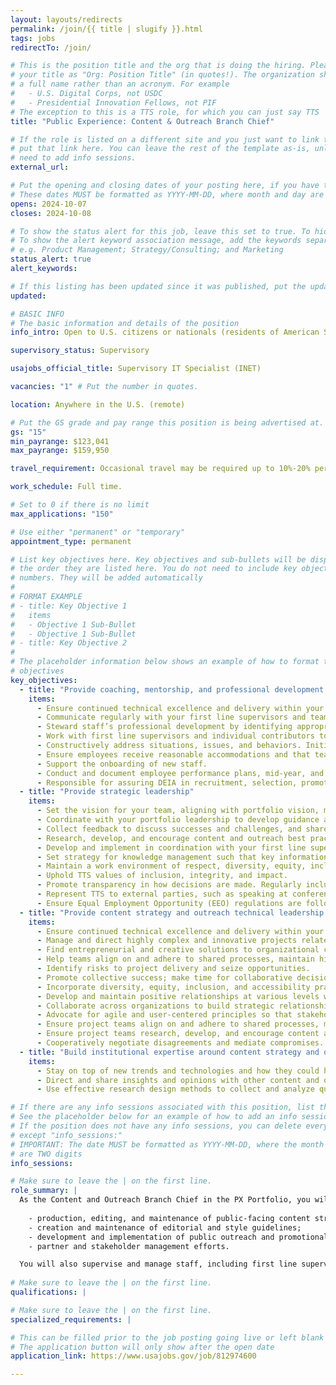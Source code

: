 ```yaml
---
layout: layouts/redirects
permalink: /join/{{ title | slugify }}.html
tags: jobs
redirectTo: /join/

# This is the position title and the org that is doing the hiring. Please format
# your title as "Org: Position Title" (in quotes!). The organization should be
# a full name rather than an acronym. For example
#   - U.S. Digital Corps, not USDC
#   - Presidential Innovation Fellows, not PIF
# The exception to this is a TTS role, for which you can just say TTS
title: "Public Experience: Content & Outreach Branch Chief"

# If the role is listed on a different site and you just want to link to it,
# put that link here. You can leave the rest of the template as-is, unless you 
# need to add info sessions.
external_url:

# Put the opening and closing dates of your posting here, if you have them
# These dates MUST be formatted as YYYY-MM-DD, where month and day are 2-digits
opens: 2024-10-07
closes: 2024-10-08

# To show the status alert for this job, leave this set to true. To hide it, change to false
# To show the alert keyword association message, add the keywords separated by a semi-colon
# e.g. Product Management; Strategy/Consulting; and Marketing
status_alert: true
alert_keywords:

# If this listing has been updated since it was published, put the updated date below in YYYY-MM-DD format
updated:

# BASIC INFO
# The basic information and details of the position
info_intro: Open to U.S. citizens or nationals (residents of American Samoa and Swains Island). Subject to background check.

supervisory_status: Supervisory

usajobs_official_title: Supervisory IT Specialist (INET)

vacancies: "1" # Put the number in quotes.

location: Anywhere in the U.S. (remote)

# Put the GS grade and pay range this position is being advertised at. For SES positions, set the value of gs to SES.
gs: "15"
min_payrange: $123,041
max_payrange: $159,950

travel_requirement: Occasional travel may be required up to 10%-20% per year.

work_schedule: Full time.

# Set to 0 if there is no limit
max_applications: "150"

# Use either "permanent" or "temporary"
appointment_type: permanent

# List key objectives here. Key objectives and sub-bullets will be displayed in
# the order they are listed here. You do not need to include key objective
# numbers. They will be added automatically
#
# FORMAT EXAMPLE
# - title: Key Objective 1
#   items 
#   - Objective 1 Sub-Bullet
#   - Objective 1 Sub-Bullet
# - title: Key Objective 2
#
# The placeholder information below shows an example of how to format the key
# objectives
key_objectives:
  - title: "Provide coaching, mentorship, and professional development opportunities to first line supervisors and other individual contributors; support employee wellbeing"
    items:
      - Ensure continued technical excellence and delivery within your team.
      - Communicate regularly with your first line supervisors and team members, within a group environment and in 1 on 1s, to provide mentorship and guidance, and help remove obstacles to their success.
      - Steward staff’s professional development by identifying appropriate training, developmental assignments, and/or details. Incorporate equity and inclusion into training, speaking events, and experiential learning opportunities. Tailor approaches to individuals’ needs.
      - Work with first line supervisors and individual contributors to identify and develop their strengths, helping team members pursue opportunities that enhance their talents.
      - Constructively address situations, issues, and behaviors. Initiate difficult conversations and clearly communicate corrective actions and expectations.
      - Ensure employees receive reasonable accommodations and that team events are accessible.
      - Support the onboarding of new staff.
      - Conduct and document employee performance plans, mid-year, and end-of-year performance evaluations.
      - Responsible for assuring DEIA in recruitment, selection, promotion, training, awards, assignments and special program objectives to effectively use the strength of a diverse workforce.
  - title: "Provide strategic leadership"
    items:
      - Set the vision for your team, aligning with portfolio vision, mission, and values.
      - Coordinate with your portfolio leadership to develop guidance and organizational communication.
      - Collect feedback to discuss successes and challenges, and share patterns and key feedback with your branch and other portfolio leaders.
      - Research, develop, and encourage content and outreach best practices and create space for experimentation and iteration.
      - Develop and implement in coordination with your first line supervisors and the Portfolio leaders a system for performance measures to set goals and determine overall impact.
      - Set strategy for knowledge management such that key information is carried forward and easily accessible to new team members, to make the program resilient to turnover.
      - Maintain a work environment of respect, diversity, equity, inclusion, accessibility, mutual support, flexibility, collaboration, continuous learning, and commitment to user needs. Ensure all perspectives are valued and included.
      - Uphold TTS values of inclusion, integrity, and impact.
      - Promote transparency in how decisions are made. Regularly include others in planning and decision-making.
      - Represent TTS to external parties, such as speaking at conferences, writing blogs, or speaking to the press.
      - Ensure Equal Employment Opportunity (EEO) regulations are followed throughout recruitment, hiring, and selection processes.
  - title: "Provide content strategy and outreach technical leadership to team members"
    items:
      - Ensure continued technical excellence and delivery within your team.
      - Manage and direct highly complex and innovative projects related to the development of content and outreach strategies for products, platforms, or services to the public.
      - Find entrepreneurial and creative solutions to organizational challenges.
      - Help teams align on and adhere to shared processes, maintain high standards, and resolve conflicts. Connect teams to resources, amplify team successes, and help teams to pivot or adapt as needed.
      - Identify risks to project delivery and seize opportunities.
      - Promote collective success; make time for collaborative decision-making in project work; acknowledge how others’ contributions led to achievements; and create shared ownership of success, risks, and accountability.
      - Incorporate diversity, equity, inclusion, and accessibility practices into project work. Identify power dynamics within teams and with partners, and respond thoughtfully. Create equitable space for all team members.
      - Develop and maintain positive relationships at various levels within an organization and champion diversity, equity, inclusion, and accessibility.
      - Collaborate across organizations to build strategic relationships, achieve common goals, and to resolve sensitive issues.
      - Advocate for agile and user-centered principles so that stakeholders and partners understand the value these practices bring.
      - Ensure project teams align on and adhere to shared processes, maintain high standards, resolve conflicts, and pivot or adapt as needed.
      - Ensure project teams research, develop, and encourage content and outreach best practices and create space for experimentation and iteration.
      - Cooperatively negotiate disagreements and mediate compromises.
  - title: "Build institutional expertise around content strategy and outreach practices"
    items:
      - Stay on top of new trends and technologies and how they could help solve government problems.
      - Direct and share insights and opinions with other content and outreach leaders and practitioners within the organization, contributing to our growing culture of content strategy and public outreach and engagement.
      - Use effective research design methods to collect and analyze quantitative and qualitative feedback from customers & stakeholders to evaluate the success of our content and outreach efforts.

# If there are any info sessions associated with this position, list them here
# See the placeholder below for an example of how to add an info session.
# If the position does not have any info sessions, you can delete everything
# except "info_sessions:"
# IMPORTANT: The date MUST be formatted as YYYY-MM-DD, where the month and day
# are TWO digits 
info_sessions:

# Make sure to leave the | on the first line.
role_summary: |
  As the Content and Outreach Branch Chief in the PX Portfolio, you will serve as program manager for a division and supervisor for first line supervisors and individual contributors. The PX Portfolio connects the public with needed government programs and services through a suite of products including USA.gov, USAGov en Español, the PX Contact Center, vote.gov, Search.gov, and others. As the Branch Chief, you will be responsible for setting goals and establishing strategic plans for the division in coordination with first line supervisors who will report to you, the Public Experience Director and other Branch Chiefs within the Portfolio. You will also be leading the:
  
    - production, editing, and maintenance of public-facing content strategy activities;
    - creation and maintenance of editorial and style guidelines;
    - development and implementation of public outreach and promotional activities to maintain and grow audiences; and
    - partner and stakeholder management efforts.

  You will also supervise and manage staff, including first line supervisors. You will develop best practices and establish frameworks that positively influence our culture and create transparency and equity in our program-related processes. The work will require working with several PX Portfolio teams and collaborating with peers in support of the goals and objectives of TTS and the portfolio. You’ll iterate on current processes and participate in establishing new and more efficient ways to operate. Your work will require thorough documentation that’s easily accessible, and when appropriate, is presented to key stakeholders. Success in this role requires strong leadership, management and strategic thinking skills as well as vast experience in the areas of organizational culture, policy, budgeting, acquisitions, content strategy, communications, and relationship building - especially internal and external partners including other federal agencies, industry partners, non-profit organizations.
  
# Make sure to leave the | on the first line.
qualifications: |

# Make sure to leave the | on the first line.
specialized_requirements: |

# This can be filled prior to the job posting going live or left blank #
# The application button will only show after the open date            #
application_link: https://www.usajobs.gov/job/812974600

---
```

